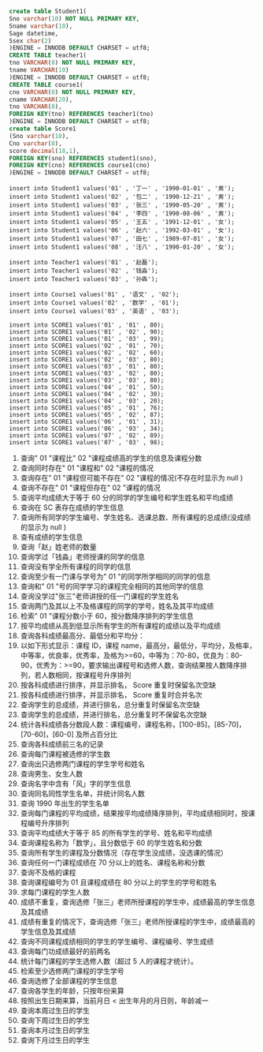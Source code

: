 ```sql
create table Student1(
Sno varchar(10) NOT NULL PRIMARY KEY,
Sname varchar(10),
Sage datetime,
Ssex char(2)
)ENGINE = INNODB DEFAULT CHARSET = utf8;
CREATE TABLE teacher1(
tno VARCHAR(8) NOT NULL PRIMARY KEY,
tname VARCHAR(10)
)ENGINE = INNODB DEFAULT CHARSET = utf8;
CREATE TABLE course1(
cno VARCHAR(8) NOT NULL PRIMARY KEY,
cname VARCHAR(20),
tno VARCHAR(8),
FOREIGN KEY(tno) REFERENCES teacher1(tno)
)ENGINE = INNODB DEFAULT CHARSET = utf8;
create table Score1
(Sno varchar(10),
Cno varchar(8),
score decimal(18,1),
FOREIGN KEY(sno) REFERENCES student1(sno),
FOREIGN KEY(cno) REFERENCES course1(cno)
)ENGINE = INNODB DEFAULT CHARSET = utf8;
```

```
insert into Student1 values('01' , '丁一' , '1990-01-01' , '男');
insert into Student1 values('02' , '包二' , '1990-12-21' , '男');
insert into Student1 values('03' , '张三' , '1990-05-20' , '男');
insert into Student1 values('04' , '李四' , '1990-08-06' , '男');
insert into Student1 values('05' , '王五' , '1991-12-01' , '女');
insert into Student1 values('06' , '赵六' , '1992-03-01' , '女');
insert into Student1 values('07' , '田七' , '1989-07-01' , '女');
insert into Student1 values('08' , '汪八' , '1990-01-20' , '女');

insert into Teacher1 values('01' , '赵磊');
insert into Teacher1 values('02' , '钱淼');
insert into Teacher1 values('03' , '孙犇');

insert into Course1 values('01' , '语文' , '02');
insert into Course1 values('02' , '数学' , '01');
insert into Course1 values('03' , '英语' , '03');

insert into SCORE1 values('01' , '01' , 80);
insert into SCORE1 values('01' , '02' , 90);
insert into SCORE1 values('01' , '03' , 99);
insert into SCORE1 values('02' , '01' , 70);
insert into SCORE1 values('02' , '02' , 60);
insert into SCORE1 values('02' , '03' , 80);
insert into SCORE1 values('03' , '01' , 80);
insert into SCORE1 values('03' , '02' , 80);
insert into SCORE1 values('03' , '03' , 80);
insert into SCORE1 values('04' , '01' , 50);
insert into SCORE1 values('04' , '02' , 30);
insert into SCORE1 values('04' , '03' , 20);
insert into SCORE1 values('05' , '01' , 76);
insert into SCORE1 values('05' , '02' , 87);
insert into SCORE1 values('06' , '01' , 31);
insert into SCORE1 values('06' , '03' , 34);
insert into SCORE1 values('07' , '02' , 89);
insert into SCORE1 values('07' , '03' , 98);
```



1. 查询" 01 "课程比" 02 "课程成绩高的学生的信息及课程分数
2. 查询同时存在" 01 "课程和" 02 "课程的情况
3. 查询存在" 01 "课程但可能不存在" 02 "课程的情况(不存在时显示为 null )
4. 查询不存在" 01 "课程但存在" 02 "课程的情况
5. 查询平均成绩大于等于 60 分的同学的学生编号和学生姓名和平均成绩
6. 查询在 SC 表存在成绩的学生信息
7. 查询所有同学的学生编号、学生姓名、选课总数、所有课程的总成绩(没成绩的显示为 null )
8. 查有成绩的学生信息
9. 查询「赵」姓老师的数量 
10. 查询学过「钱淼」老师授课的同学的信息 
11. 查询没有学全所有课程的同学的信息 
12. 查询至少有一门课与学号为" 01 "的同学所学相同的同学的信息 
13. 查询和" 01 "号的同学学习的课程完全相同的其他同学的信息 
14. 查询没学过"张三"老师讲授的任一门课程的学生姓名 
15. 查询两门及其以上不及格课程的同学的学号，姓名及其平均成绩 
16. 检索" 01 "课程分数小于 60，按分数降序排列的学生信息
17. 按平均成绩从高到低显示所有学生的所有课程的成绩以及平均成绩
18. 查询各科成绩最高分、最低分和平均分：
19. 以如下形式显示：课程 ID，课程 name，最高分，最低分，平均分，及格率，中等率，优良率，优秀率，及格为>=60，中等为：70-80，优良为：80-90，优秀为：>=90，要求输出课程号和选修人数，查询结果按人数降序排列，若人数相同，按课程号升序排列
20. 按各科成绩进行排序，并显示排名， Score 重复时保留名次空缺
21. 按各科成绩进行排序，并显示排名， Score 重复时合并名次
22. 查询学生的总成绩，并进行排名，总分重复时保留名次空缺
23. 查询学生的总成绩，并进行排名，总分重复时不保留名次空缺
24. 统计各科成绩各分数段人数：课程编号，课程名称，[100-85]，[85-70]，[70-60]，[60-0] 及所占百分比
25. 查询各科成绩前三名的记录
26. 查询每门课程被选修的学生数 
27. 查询出只选修两门课程的学生学号和姓名 
28. 查询男生、女生人数
29. 查询名字中含有「风」字的学生信息
30. 查询同名同性学生名单，并统计同名人数
31. 查询 1990 年出生的学生名单
32. 查询每门课程的平均成绩，结果按平均成绩降序排列，平均成绩相同时，按课程编号升序排列
33. 查询平均成绩大于等于 85 的所有学生的学号、姓名和平均成绩 
34. 查询课程名称为「数学」，且分数低于 60 的学生姓名和分数 
35. 查询所有学生的课程及分数情况（存在学生没成绩，没选课的情况）
36. 查询任何一门课程成绩在 70 分以上的姓名、课程名称和分数
37. 查询不及格的课程
38. 查询课程编号为 01 且课程成绩在 80 分以上的学生的学号和姓名
39. 求每门课程的学生人数 
40. 成绩不重复，查询选修「张三」老师所授课程的学生中，成绩最高的学生信息及其成绩
41. 成绩有重复的情况下，查询选修「张三」老师所授课程的学生中，成绩最高的学生信息及其成绩
42. 查询不同课程成绩相同的学生的学生编号、课程编号、学生成绩 
43. 查询每门功成绩最好的前两名
44. 统计每门课程的学生选修人数（超过 5 人的课程才统计）。
45. 检索至少选修两门课程的学生学号 
46. 查询选修了全部课程的学生信息
47. 查询各学生的年龄，只按年份来算 
48. 按照出生日期来算，当前月日 < 出生年月的月日则，年龄减一
49. 查询本周过生日的学生
50. 查询下周过生日的学生
51. 查询本月过生日的学生
52. 查询下月过生日的学生